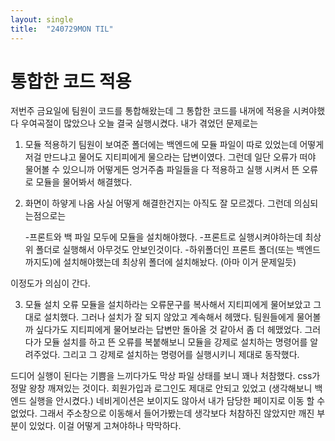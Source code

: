 ```yaml
---
layout: single
title:  "240729MON TIL"
---
```

# 통합한 코드 적용

저번주 금요일에 팀원이 코드를 통합해왔는데 그 통합한 코드를 내꺼에 적용을 시켜야했다
우여곡절이 많았으나 오늘 결국 실행시켰다.
내가 겪었던 문제로는


1. 모듈 적용하기
팀원이 보여준 폴더에는 백엔드에 모듈 파일이 따로 있었는데 어떻게 저걸 만드냐고 물어도 지티피에게 물으라는 답변이였다. 그런데 일단 오류가 떠야 물어볼 수 있으니까 어떻게든 엉거주춤 파일들을 다 적용하고 실행 시켜서 뜬 오류로 모듈을 물어봐서 해결했다.


2. 화면이 하얗게 나옴
사실 어떻게 해결한건지는 아직도 잘 모르겠다. 그런데 의심되는점으로는

    -프론트와 백 파일 모두에 모듈을 설치해야했다.
    -프론트로 실행시켜야하는데 최상위 폴더로 실행해서 아무것도 안보인것이다.
    -하위폴더인 프론트 폴더(또는 백엔드까지도)에 설치해야했는데 최상위 폴더에 설치해놨다. (아마 이거 문제일듯)

이정도가 의심이 간다.


3. 모듈 설치 오류
모듈을 설치하라는 오류문구를 복사해서 지티피에게 물어보았고 그대로 설치했다. 그러나 설치가 잘 되지 않았고 계속해서 헤맸다. 팀원들에게 물어볼까 싶다가도 지티피에게 물어보라는 답변만 돌아올 것 같아서 좀 더 헤맸었다. 그러다가 모듈 설치를 하고 뜬 오류를 복붙해보니 모듈을 강제로 설치하는 명령어를 알려주었다. 그리고 그 강제로 설치하는 명령어를 실행시키니 제대로 동작했다.


드디어 실행이 된다는 기쁨을 느끼다가도 막상 파일 상태를 보니 꽤나 처참했다. css가 정말 왕창 깨져있는 것이다.
회원가입과 로그인도 제대로 안되고 있었고 (생각해보니 백엔드 실행을 안시켰다.) 네비게이션은 보이지도 않아서 내가 담당한 페이지로 이동 할 수 없었다. 그래서 주소창으로 이동해서 들어가봤는데 생각보다 처참하진 않았지만 깨진 부분이 있었다. 이걸 어떻게 고쳐야하나 막막하다. 




